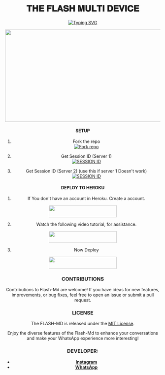   <h1 align="center"> 𝐓𝐇𝐄 𝐅𝐋𝐀𝐒𝐇 𝐌𝐔𝐋𝐓𝐈 𝐃𝐄𝐕𝐈𝐂𝐄  </h1>
<div align="center">
 <a href="https://git.io/typing-svg"><img src="https://readme-typing-svg.demolab.com?font=Black+Ops+One&size=50&pause=2000&color=1BAFBAFF&center=true&width=1000&height=150&lines=THANKS FOR CHOOSING +FLASH-MD;MULTI+DEVICE+WHATSAPP+BOT;CREATED+BY+FRANCE+KING;RELAESED+22.2.2024" alt="Typing SVG" /></a>
  </p>
<img src="https://telegra.ph/file/3f985014b51b3cf335bfe.jpg" width="700" height="300"/>

#### SETUP

1. Fork the repo
    <br>
<a href='https://github.com/Guru322/GURU-BOT/fork' target="_blank"><img alt='Fork repo' src='https://img.shields.io/badge/Fork Repo-100000?style=for-the-badge&logo=scan&logoColor=white&labelColor=black&color=black'/></a>



2. Get Session ID (Server 1)
    <br>
<a href='https://session.guruapi.tech' target="_blank"><img alt='SESSION ID' src='https://img.shields.io/badge/Session_id-100000?style=for-the-badge&logo=scan&logoColor=white&labelColor=black&color=black'/></a>


3. Get Session ID (Server 2) (use this if server 1 Doesn't work)
    <br>
<a href='https://replit.com/@UsharaniSahoo1/GURU-BOT-PAIR?v=1' target="_blank"><img alt='SESSION ID' src='https://img.shields.io/badge/Session_id-100000?style=for-the-badge&logo=scan&logoColor=white&labelColor=black&color=black'/></a>


#### DEPLOY TO HEROKU

1. If You don't have an account in Heroku. Create a account.
    <br>
<p align="center"><a href="https://signup.heroku.com"> <img src="https://img.shields.io/badge/heroku%20Account-blue?style=for-the-badge&logo=heroku" width="220" height="38.45"/></a></p>

2. Watch the following video tutorial, for assistance.
    <br>
<p align="center"><a href="https://youtu.be/yfdzckCcbPk?si=doxesZtn87BepUBw"> <img src="https://img.shields.io/badge/heroku%20Tutorial-blue?style=for-the-badge&logo=heroku" width="220" height="38.45"/></a></p>


3. Now Deploy
    <br>
<p align="center"><a href="https://guru-bot-deploy.vercel.app"> <img src="https://img.shields.io/badge/Heroku%20Deploy-blue?style=for-the-badge&logo=heroku" width="220" height="38.45"/></a></p>

### CONTRIBUTIONS 

Contributions to Flash-Md are welcome! If you have ideas for new features, improvements, or bug fixes, feel free to open an issue or submit a pull request.

### LICENSE 

The FLASH-MD is released under the [MIT License](https://opensource.org/licenses/MIT).

Enjoy the diverse features of the Flash-Md  to enhance your conversations and make your WhatsApp experience more interesting!

### DEVELOPER:

- [**Instagram**](https://instagram.com/france.king1)
- [**WhatsApp**](https://wa.me/254757835036)

